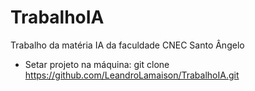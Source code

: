 # TrabalhoIA

Trabalho da matéria IA da faculdade CNEC Santo Ângelo

 - Setar projeto na máquina: git clone https://github.com/LeandroLamaison/TrabalhoIA.git
   
